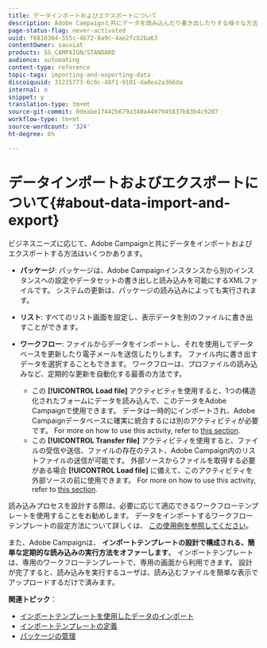 ```yaml
---
title: データインポートおよびエクスポートについて
description: Adobe Campaignと共にデータを読み込んだり書き出したりする様々な方法について説明します。
page-status-flag: never-activated
uuid: f6810364-555c-4b72-8a9c-4ae2fcb2ba63
contentOwner: sauviat
products: SG_CAMPAIGN/STANDARD
audience: automating
content-type: reference
topic-tags: importing-and-exporting-data
discoiquuid: 31215773-6c0c-48f1-9101-da0ea2a366da
internal: n
snippet: y
translation-type: tm+mt
source-git-commit: 0deabe17442b679a340a4497945837b83b4c9207
workflow-type: tm+mt
source-wordcount: '324'
ht-degree: 6%

---
```



# データインポートおよびエクスポートについて{#about-data-import-and-export}

ビジネスニーズに応じて、Adobe Campaignと共にデータをインポートおよびエクスポートする方法はいくつかあります。

* **パッケージ**: パッケージは、Adobe Campaignインスタンスから別のインスタンスへの設定やデータセットの書き出しと読み込みを可能にするXMLファイルです。 システムの更新は、パッケージの読み込みによっても実行されます。
* **リスト**: すべてのリスト画面を設定し、表示データを別のファイルに書き出すことができます。
* **ワークフロー**: ファイルからデータをインポートし、それを使用してデータベースを更新したり電子メールを送信したりします。 ファイル内に書き出すデータを選択することもできます。 ワークフローは、プロファイルの読み込みなど、定期的な更新を自動化する最善の方法です。

   * この **[!UICONTROL Load file]** アクティビティを使用すると、1つの構造化されたフォームにデータを読み込んで、このデータをAdobe Campaignで使用できます。 データは一時的にインポートされ、Adobe Campaignデータベースに確実に統合するには別のアクティビティが必要です。 For more on how to use this activity, refer to [this section](../../automating/using/load-file.md).
   * この **[!UICONTROL Transfer file]** アクティビティを使用すると、ファイルの受信や送信、ファイルの存在のテスト、Adobe Campaign内のリストファイルの送信が可能です。 外部ソースからファイルを取得する必要がある場合 **[!UICONTROL Load file]** に備えて、このアクティビティを外部ソースの前に使用できます。 For more on how to use this activity, refer to [this section](../../automating/using/transfer-file.md).

読み込みプロセスを設計する際は、必要に応じて適応できるワークフローテンプレートを使用することをお勧めします。 データをインポートするワークフローテンプレートの設定方法について詳しくは、 [この使用例を参照してください](../../automating/using/creating-import-workflow-templates.md)。

また、Adobe Campaignは、 **インポートテンプレートの設計で構成される、簡単な定期的な読み込みの実行方法をオファーします**。 インポートテンプレートは、専用のワークフローテンプレートで、専用の画面から利用できます。 設計が完了すると、読み込みを実行するユーザは、読み込むファイルを簡単な表示でアップロードするだけで済みます。

**関連トピック**：

* [インポートテンプレートを使用したデータのインポート](../../automating/using/importing-data-with-import-templates.md)
* [インポートテンプレートの定義](../../automating/using/importing-data-with-import-templates.md#setting-up-import-templates)
* [パッケージの管理](../../automating/using/managing-packages.md)
